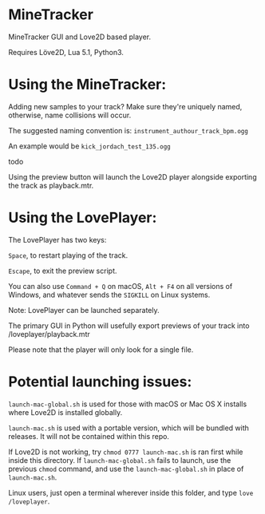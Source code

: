 # MineTracker
MineTracker GUI and Love2D based player.

Requires Löve2D, Lua 5.1, Python3.

# Using the MineTracker:

Adding new samples to your track? Make sure they're uniquely named, otherwise, name collisions will occur.

The suggested naming convention is: ```instrument_authour_track_bpm.ogg```

An example would be ```kick_jordach_test_135.ogg```

todo

Using the preview button will launch the Love2D player alongside exporting the track as playback.mtr.

# Using the LovePlayer:

The LovePlayer has two keys:

```Space```, to restart playing of the track.

```Escape```, to exit the preview script.

You can also use ```Command + Q``` on macOS, ```Alt + F4``` on all versions of Windows, and whatever sends the ```SIGKILL``` on Linux systems.

Note: LovePlayer can be launched separately.

The primary GUI in Python will usefully export previews of your track into /loveplayer/playback.mtr

Please note that the player will only look for a single file.

# Potential launching issues:

```launch-mac-global.sh``` is used for those with macOS or Mac OS X installs where Love2D is installed globally.

```launch-mac.sh``` is used with a portable version, which will be bundled with releases. It will not be contained within this repo.

If Love2D is not working, try ```chmod 0777 launch-mac.sh``` is ran first while inside this directory. If ```launch-mac-global.sh``` fails to launch, use the previous ```chmod``` command, and use the ```launch-mac-global.sh``` in place of ```launch-mac.sh```.

Linux users, just open a terminal wherever inside this folder, and type ```love /loveplayer```.